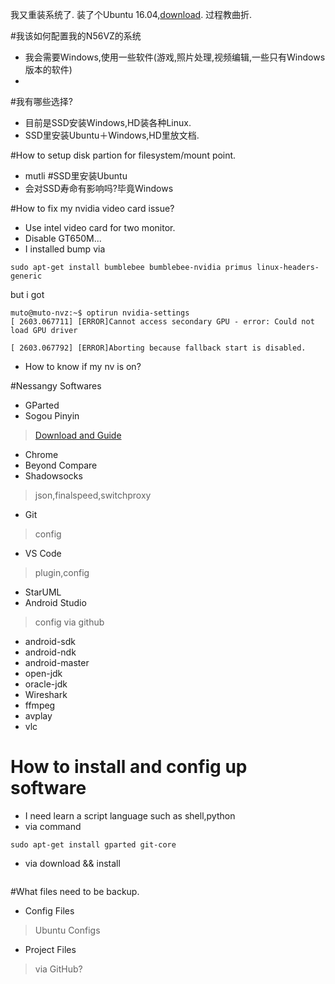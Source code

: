 我又重装系统了.
装了个Ubuntu 16.04,[download]().
过程教曲折.


#我该如何配置我的N56VZ的系统
* 我会需要Windows,使用一些软件(游戏,照片处理,视频编辑,一些只有Windows版本的软件)
* 

#我有哪些选择?
* 目前是SSD安装Windows,HD装各种Linux.
* SSD里安装Ubuntu＋Windows,HD里放文档.

#How to setup disk partion for filesystem/mount point.
* mutli 
#SSD里安装Ubuntu
* 会对SSD寿命有影响吗?毕竟Windows



#How to fix my nvidia video card issue?
* Use intel video card for two monitor.
* Disable GT650M...
* I installed bump via
```
sudo apt-get install bumblebee bumblebee-nvidia primus linux-headers-generic
```
but i got 
```
muto@muto-nvz:~$ optirun nvidia-settings
[ 2603.067711] [ERROR]Cannot access secondary GPU - error: Could not load GPU driver

[ 2603.067792] [ERROR]Aborting because fallback start is disabled.

```

* How to know if my nv is on?


#Nessangy Softwares
* GParted
* Sogou Pinyin
> [Download and Guide]()
* Chrome
* Beyond Compare
* Shadowsocks
> json,finalspeed,switchproxy
* Git
> config
* VS Code
> plugin,config
* StarUML
* Android Studio
> config via github
* android-sdk
* android-ndk
* android-master
* open-jdk
* oracle-jdk
* Wireshark
* ffmpeg
* avplay
* vlc

# How to install and config up software
* I need learn a script language such as shell,python
* via command
``` shell
sudo apt-get install gparted git-core
```
* via download && install
``` 

```

#What files need to be backup.
* Config Files
> Ubuntu Configs
* Project Files
> via GitHub?
